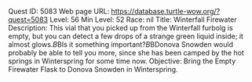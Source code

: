 Quest ID: 5083
Web page URL: https://database.turtle-wow.org/?quest=5083
Level: 56
Min Level: 52
Race: nil
Title: Winterfall Firewater
Description: This vial that you picked up from the Winterfall furbolg is empty, but you can detect a few drops of a strange green liquid inside; it almost glows.$B$BIs it something important?$B$BDonova Snowden would probably be able to tell you more, since she has been camped by the hot springs in Winterspring for some time now.
Objective: Bring the Empty Firewater Flask to Donova Snowden in Winterspring.
